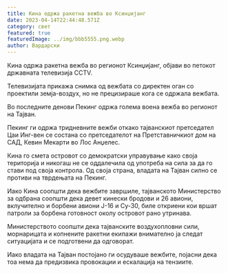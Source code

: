 ```yaml
---
title: Кина одржа ракетна вежба во Ксинџијанг
date: 2023-04-14T22:44:48.571Z
category: свет
featured: true
featuredImage: ../img/bbb5555.png.webp
author: Вардарски
---
```


Кина одржа ракетна вежба во регионот Ксинџијанг, објави во петокот државната телевизија CCTV.

Телевизијата прикажа снимка од вежбата со директен оган со проектили земја-воздух, но не прецизираше кога се одржала вежбата.

Во последните денови Пекинг одржа голема воена вежба во регионот на Тајван.

Пекинг ги одржа тридневните вежби откако тајванскиот претседател Цаи Инг-вен се состана со претседателот на Претставничкиот дом на САД, Кевин Мекарти во Лос Анџелес.

Кина го смета островот со демократски управување како своја територија и никогаш не се оддалечила од употреба на сила за да го стави под своја контрола. Од своја страна, владата на Тајван силно се противи на тврдењата на Пекинг.

Иако Кина соопшти дека вежбите завршиле, тајванското Министерство за одбрана соопшти дека девет кинески бродови и 26 авиони, вклучително и борбени авиони Ј-16 и Су-30, биле откриени кои вршат патроли за борбена готовност околу островот рано утринава.

Министерството соопшти дека тајванските воздухопловни сили, морнарицата и копнените ракетни екипажи внимателно ја следат ситуацијата и се подготвени да одговорат.

Иако владата на Тајван постојано ги осудуваше вежбите, појасни дека тоа нема да предизвика провокации и ескалација на тензиите.
